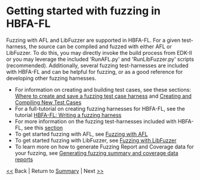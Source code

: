 # Getting started with fuzzing in HBFA-FL

Fuzzing with AFL and LibFuzzer are supported in HBFA-FL. For a given test-harness, the source can be compiled and fuzzed with either AFL or LibFuzzer. To do this, you may directly invoke the build process from EDK-II or you may leverage the included 'RunAFL.py' and 'RunLibFuzzer.py' scripts (recommended). Additionally, several fuzzing test-harnesses are included with HBFA-FL and can be helpful for fuzzing, or as a good reference for developing other fuzzing harnesses.

- For information on creating and building test cases, see these sections: [Where to create and save a fuzzing test case harness](../harness/wheretoharness.md) and [Creating and Compiling New Test Cases](./building.md)
- For a full-tutorial on creating fuzzing harnesses for HBFA-FL, see the tutorial [HBFA-FL: Writing a fuzzing harness](../tutorials/writingafuzzingharness.md)
- For more information on the fuzzing test-harnesses included with HBFA-FL, see this [section](../harness/includedfuzzharnesses.md)
- To get started fuzzing with AFL, see [Fuzzing with AFL](fuzzingwithAFL.md)
- To get started fuzzing with LibFuzzer, see [Fuzzing with LibFuzzer](./fuzzingwithLibFuzzer.md)
- To learn more on how to generate Fuzzing Report and Coverage data for your fuzzing, see [Generating fuzzing summary and coverage data reports](./generatingCoverageReports.md)

[&lt;&lt;](../setup/linux.md) Back | Return to [Summary](../SUMMARY.md) | Next [&gt;&gt;](./building.md)